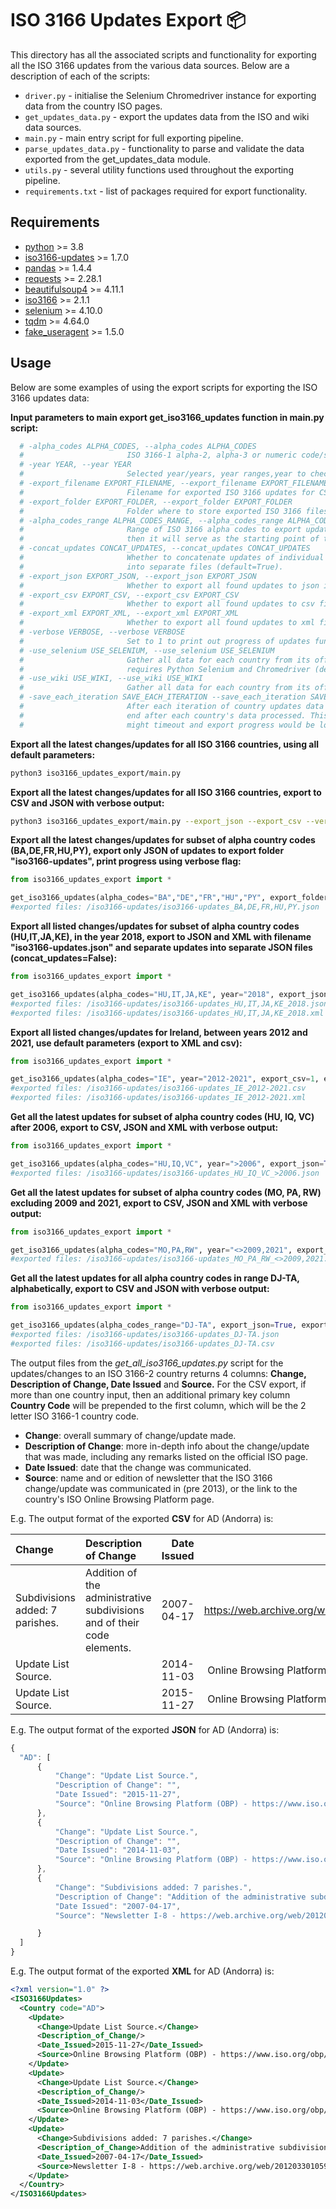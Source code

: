 # ISO 3166 Updates Export 📦

This directory has all the associated scripts and functionality for exporting all the ISO 3166 updates from the various data sources. Below are a description of each of the scripts:

* `driver.py` - initialise the Selenium Chromedriver instance for exporting data from the country ISO pages.
* `get_updates_data.py` - export the updates data from the ISO and wiki data sources.
* `main.py` - main entry script for full exporting pipeline.
* `parse_updates_data.py` - functionality to parse and validate the data exported from the get_updates_data module.
* `utils.py` - several utility functions used throughout the exporting pipeline.
* `requirements.txt` - list of packages required for export functionality. 

Requirements
------------
* [python][python] >= 3.8
* [iso3166-updates][iso3166-updates] >= 1.7.0
* [pandas][pandas] >= 1.4.4
* [requests][requests] >= 2.28.1
* [beautifulsoup4][beautifulsoup4] >= 4.11.1
* [iso3166][iso3166] >= 2.1.1
* [selenium][selenium] >= 4.10.0
* [tqdm][tqdm] >= 4.64.0
* [fake_useragent][fake_useragent] >= 1.5.0

Usage
-----
Below are some examples of using the export scripts for exporting the ISO 3166 updates data:

**Input parameters to main export get_iso3166_updates function in main.py script:**
```python
  # -alpha_codes ALPHA_CODES, --alpha_codes ALPHA_CODES
  #                       ISO 3166-1 alpha-2, alpha-3 or numeric code/s of the ISO 3166 countries to get updates from (default=[]-meaning use all country codes).
  # -year YEAR, --year YEAR
  #                       Selected year/years, year ranges,year to check for updates greater than or less than specified year or not equal to a                       year (default=[]).
  # -export_filename EXPORT_FILENAME, --export_filename EXPORT_FILENAME
  #                       Filename for exported ISO 3166 updates for CSV and JSON files (default="iso3166-updates").
  # -export_folder EXPORT_FOLDER, --export_folder EXPORT_FOLDER
  #                       Folder where to store exported ISO 3166 files (default="iso3166-updates-output").
  # -alpha_codes_range ALPHA_CODES_RANGE, --alpha_codes_range ALPHA_CODES_RANGE
  #                       Range of ISO 3166 alpha codes to export updates data from. If only a single alpha code input
  #                       then it will serve as the starting point of the extract, alphabetically.
  # -concat_updates CONCAT_UPDATES, --concat_updates CONCAT_UPDATES
  #                       Whether to concatenate updates of individual countries into the same json/csv file or split
  #                       into separate files (default=True).
  # -export_json EXPORT_JSON, --export_json EXPORT_JSON
  #                       Whether to export all found updates to json in export folder (default=True).
  # -export_csv EXPORT_CSV, --export_csv EXPORT_CSV
  #                       Whether to export all found updates to csv files in export folder (default=True).
  # -export_xml EXPORT_XML, --export_xml EXPORT_XML
  #                       Whether to export all found updates to xml files in export folder (default=True).
  # -verbose VERBOSE, --verbose VERBOSE
  #                       Set to 1 to print out progress of updates function, 0 will not print progress (default=True).
  # -use_selenium USE_SELENIUM, --use_selenium USE_SELENIUM
  #                       Gather all data for each country from its official page on the ISO website which 
  #                       requires Python Selenium and Chromedriver (default=True).
  # -use_wiki USE_WIKI, --use_wiki USE_WIKI
  #                       Gather all data for each country from its official wiki page (default=True).
  # -save_each_iteration SAVE_EACH_ITERATION --save_each_iteration SAVE_EACH_ITERATION
  #                       After each iteration of country updates data export to JSON/CSV rather than just once at the
  #                       end after each country's data processed. This is useful in the case where the Selenium instance
  #                       might timeout and export progress would be lost.
```

**Export all the latest changes/updates for all ISO 3166 countries, using all default parameters:**
```bash
python3 iso3166_updates_export/main.py
```

**Export all the latest changes/updates for all ISO 3166 countries, export to CSV and JSON with verbose output:**
```bash
python3 iso3166_updates_export/main.py --export_json --export_csv --verbose
```

**Export all the latest changes/updates for subset of alpha country codes (BA,DE,FR,HU,PY), export only JSON of updates to export folder "iso3166-updates", print progress using verbose flag:**
```python
from iso3166_updates_export import *

get_iso3166_updates(alpha_codes="BA","DE","FR","HU","PY", export_folder="iso3166-updates", export_json=1, export_csv=0, verbose=1)
#exported files: /iso3166-updates/iso3166-updates_BA,DE,FR,HU,PY.json
```

**Export all listed changes/updates for subset of alpha country codes (HU,IT,JA,KE), in the year 2018, export to JSON and XML with filename "iso3166-updates.json" and separate updates into separate JSON files (concat_updates=False):**
```python
from iso3166_updates_export import *

get_iso3166_updates(alpha_codes="HU,IT,JA,KE", year="2018", export_json=1, export_csv=0, export_xml=1, export_filename="iso3166-updates", concat_updates=0)
#exported files: /iso3166-updates/iso3166-updates_HU,IT,JA,KE_2018.json
#exported files: /iso3166-updates/iso3166-updates_HU,IT,JA,KE_2018.xml
```

**Export all listed changes/updates for Ireland, between years 2012 and 2021, use default parameters (export to XML and csv):**
```python
from iso3166_updates_export import *

get_iso3166_updates(alpha_codes="IE", year="2012-2021", export_csv=1, export_xml=1)
#exported files: /iso3166-updates/iso3166-updates_IE_2012-2021.csv
#exported files: /iso3166-updates/iso3166-updates_IE_2012-2021.xml
```

**Get all the latest updates for subset of alpha country codes (HU, IQ, VC) after 2006, export to CSV, JSON and XML with verbose output:**
```python
from iso3166_updates_export import *

get_iso3166_updates(alpha_codes="HU,IQ,VC", year=">2006", export_json=True, export_csv=True, export_xml=True, verbose=True)
#exported files: /iso3166-updates/iso3166-updates_HU_IQ_VC_>2006.json
```

**Get all the latest updates for subset of alpha country codes (MO, PA, RW) excluding 2009 and 2021, export to CSV, JSON and XML with verbose output:**
```python
from iso3166_updates_export import *

get_iso3166_updates(alpha_codes="MO,PA,RW", year="<>2009,2021", export_json=True, export_csv=True, export_xml=True, verbose=True)
#exported files: /iso3166-updates/iso3166-updates_MO_PA_RW_<>2009,2021.json
```
    
**Get all the latest updates for all alpha country codes in range DJ-TA, alphabetically, export to CSV and JSON with verbose output:**
```python
from iso3166_updates_export import *

get_iso3166_updates(alpha_codes_range="DJ-TA", export_json=True, export_csv=True, verbose=True)
#exported files: /iso3166-updates/iso3166-updates_DJ-TA.json
#exported files: /iso3166-updates/iso3166-updates_DJ-TA.csv
```


<!-- **Import module:**
```python
import get_all_iso3166_updates as iso3166_updates
```


**Get any listed ISO 3166 changes/updates for Tanzania, with updates with year >= 2015, export only to CSV with filename "iso3166-output":**
```python
iso3166_updates.get_updates("TA", year=">2015", export_filename="iso3166-output", export_json=0, export_csv=1)
#exported files: /iso3166-updates/iso3166-output-TA_>2015.csv
```

**Get any listed ISO 3166 changes/updates for Yemen, with updates with year < 2010, use default parameters (export to json but not csv):**
```python
iso3166_updates.get_updates("YE", year="<2010")
#exported files: /iso3166-updates/iso3166-output-YE_<2010.json
``` -->

The output files from the <i>get_all_iso3166_updates.py</i> script for the updates/changes to an ISO 3166-2 country returns 4 columns: 
<b>Change, Description of Change, Date Issued</b> and <b>Source.</b> For the CSV export, if more than one country input, then an additional primary key column <b>Country Code</b> will be prepended to the first column, which will be the 2 letter ISO 3166-1 country code. 

* **Change**: overall summary of change/update made.
* **Description of Change**: more in-depth info about the change/update that was made, including any remarks listed on the official ISO page.
* **Date Issued**: date that the change was communicated.
* **Source**: name and or edition of newsletter that the ISO 3166 change/update was communicated in (pre 2013), or the link to the country's ISO Online Browsing Platform page.

E.g. The output format of the exported <b>CSV</b> for AD (Andorra) is:

| Change | Description of Change | Date Issued | Source |   
|:-------------------|:------------|------------------------------------:|------------------------:|
| Subdivisions added: 7 parishes.   | Addition of the administrative subdivisions and of their code elements. | 2007-04-17 | Newsletter I-8 - https://web.archive.org/web/20120330105926/http://www.iso.org/iso/iso_3166-2_newsletter_i-8_en.pdf. | 
| Update List Source. |  | 2014-11-03 | Online Browsing Platform (OBP) - https://www.iso.org/obp/ui/#iso:code:3166:AD. | 
| Update List Source. |  | 2015-11-27 | Online Browsing Platform (OBP) - https://www.iso.org/obp/ui/#iso:code:3166:AD. | 

E.g. The output format of the exported <b>JSON</b> for AD (Andorra) is:
```javascript
{
  "AD": [
      {
          "Change": "Update List Source.",
          "Description of Change": "",
          "Date Issued": "2015-11-27",
          "Source": "Online Browsing Platform (OBP) - https://www.iso.org/obp/ui/#iso:code:3166:AD."
      },
      {
          "Change": "Update List Source.",
          "Description of Change": "",
          "Date Issued": "2014-11-03",
          "Source": "Online Browsing Platform (OBP) - https://www.iso.org/obp/ui/#iso:code:3166:AD."
      },
      {
          "Change": "Subdivisions added: 7 parishes.",
          "Description of Change": "Addition of the administrative subdivisions and of their code elements.",
          "Date Issued": "2007-04-17",
          "Source": "Newsletter I-8 - https://web.archive.org/web/20120330105926/http://www.iso.org/iso/iso_3166-2_newsletter_i-8_en.pdf."

      }
  ]
}
```

E.g. The output format of the exported <b>XML</b> for AD (Andorra) is:

```xml
<?xml version="1.0" ?>
<ISO3166Updates>
  <Country code="AD">
    <Update>
      <Change>Update List Source.</Change>
      <Description_of_Change/>
      <Date_Issued>2015-11-27</Date_Issued>
      <Source>Online Browsing Platform (OBP) - https://www.iso.org/obp/ui/#iso:code:3166:AD.</Source>
    </Update>
    <Update>
      <Change>Update List Source.</Change>
      <Description_of_Change/>
      <Date_Issued>2014-11-03</Date_Issued>
      <Source>Online Browsing Platform (OBP) - https://www.iso.org/obp/ui/#iso:code:3166:AD.</Source>
    </Update>
    <Update>
      <Change>Subdivisions added: 7 parishes.</Change>
      <Description_of_Change>Addition of the administrative subdivisions and of their code elements.</Description_of_Change>
      <Date_Issued>2007-04-17</Date_Issued>
      <Source>Newsletter I-8 - https://web.archive.org/web/20120330105926/http://www.iso.org/iso/iso_3166-2_newsletter_i-8_en.pdf.</Source>
    </Update>
  </Country>
</ISO3166Updates>
```

[python]: https://www.python.org/downloads/release/python-360/
[python-dateutil]: https://pypi.org/project/python-dateutil/
[pandas]: https://pandas.pydata.org/
[tqdm]: https://github.com/tqdm/tqdm
[requests]: https://requests.readthedocs.io/
[beautifulsoup4]: https://www.crummy.com/software/BeautifulSoup/bs4/doc/
[selenium]: https://selenium-python.readthedocs.io/index.html
[iso3166]: https://github.com/deactivated/python-iso3166
[fake_useragent]: https://pypi.org/project/fake-useragent/
[iso3166-updates]: https://github.com/amckenna41/iso3166-updates